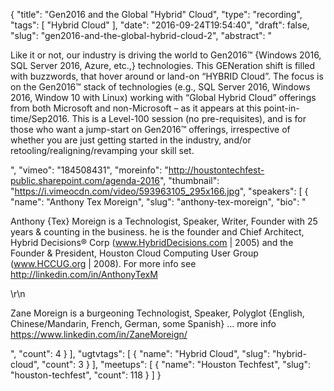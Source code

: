 {
  "title": "Gen2016 and the Global \"Hybrid\" Cloud",
  "type": "recording",
  "tags": [
    "Hybrid Cloud"
  ],
  "date": "2016-09-24T19:54:40",
  "draft": false,
  "slug": "gen2016-and-the-global-hybrid-cloud-2",
  "abstract": "<p> Like it or not, our industry is driving the world to Gen2016™ {Windows 2016, SQL Server 2016, Azure, etc.,} technologies. This GENeration shift is filled with buzzwords, that hover around or land-on “HYBRID Cloud”. The focus is on the Gen2016™ stack of technologies (e.g., SQL Server 2016, Windows 2016, Window 10 with Linux) working with “Global Hybrid Cloud” offerings from both Microsoft and non-Microsoft – as it appears at this point-in-time/Sep2016. This is a Level-100 session (no pre-requisites), and is for those who want a jump-start on Gen2016™ offerings, irrespective of whether you are just getting started in the industry, and/or retooling/realigning/revamping your skill set.</p>",
  "vimeo": "184508431",
  "moreinfo": "http://houstontechfest-public.sharepoint.com/agenda-2016",
  "thumbnail": "https://i.vimeocdn.com/video/593963105_295x166.jpg",
  "speakers": [
    {
      "name": "Anthony Tex Moreign",
      "slug": "anthony-tex-moreign",
      "bio": "<p>Anthony {Tex} Moreign is a Technologist, Speaker, Writer, Founder with 25 years & counting in the business. he is the founder and Chief Architect, Hybrid Decisions® Corp   (www.HybridDecisions.com  | 2005) and the Founder & President, Houston Cloud Computing User Group   (www.HCCUG.org  | 2008). For more info see http://linkedin.com/in/AnthonyTexM</p>\r\n<p>Zane Moreign is a burgeoning Technologist, Speaker, Polyglot  {English, Chinese/Mandarin, French, German, some Spanish} … more info https://www.linkedin.com/in/ZaneMoreign/</p>",
      "count": 4
    }
  ],
  "ugtvtags": [
    {
      "name": "Hybrid Cloud",
      "slug": "hybrid-cloud",
      "count": 3
    }
  ],
  "meetups": [
    {
      "name": "Houston Techfest",
      "slug": "houston-techfest",
      "count": 118
    }
  ]
}